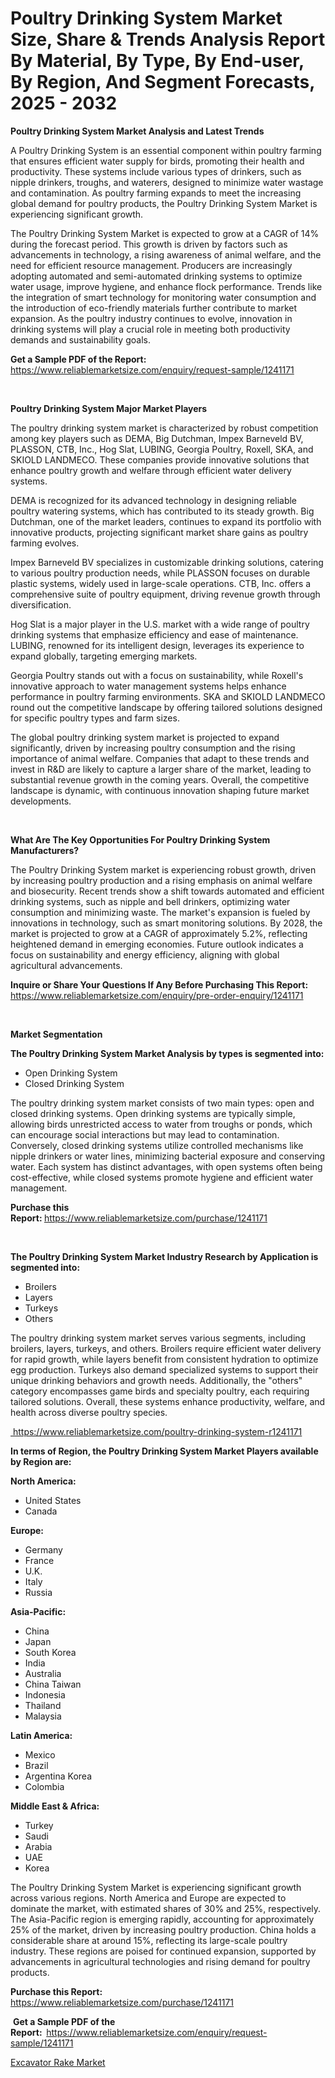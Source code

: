 <p><h1>Poultry Drinking System Market Size, Share & Trends Analysis Report By Material, By Type, By End-user, By Region, And Segment Forecasts, 2025 - 2032</h1></p><p><strong>Poultry Drinking System Market Analysis and Latest Trends</strong></p>
<p><p>A Poultry Drinking System is an essential component within poultry farming that ensures efficient water supply for birds, promoting their health and productivity. These systems include various types of drinkers, such as nipple drinkers, troughs, and waterers, designed to minimize water wastage and contamination. As poultry farming expands to meet the increasing global demand for poultry products, the Poultry Drinking System Market is experiencing significant growth.</p><p>The Poultry Drinking System Market is expected to grow at a CAGR of 14% during the forecast period. This growth is driven by factors such as advancements in technology, a rising awareness of animal welfare, and the need for efficient resource management. Producers are increasingly adopting automated and semi-automated drinking systems to optimize water usage, improve hygiene, and enhance flock performance. Trends like the integration of smart technology for monitoring water consumption and the introduction of eco-friendly materials further contribute to market expansion. As the poultry industry continues to evolve, innovation in drinking systems will play a crucial role in meeting both productivity demands and sustainability goals.</p></p>
<p><strong>Get a Sample PDF of the Report:&nbsp;</strong> <a href="https://www.reliablemarketsize.com/enquiry/request-sample/1241171?utm_campaign=2575&utm_medium=2&utm_source=Github&utm_content=ia&utm_term=22022025&utm_id=poultry-drinking-system">https://www.reliablemarketsize.com/enquiry/request-sample/1241171</a></p>
<p>&nbsp;</p>
<p><strong>Poultry Drinking System Major Market Players</strong></p>
<p><p>The poultry drinking system market is characterized by robust competition among key players such as DEMA, Big Dutchman, Impex Barneveld BV, PLASSON, CTB, Inc., Hog Slat, LUBING, Georgia Poultry, Roxell, SKA, and SKIOLD LANDMECO. These companies provide innovative solutions that enhance poultry growth and welfare through efficient water delivery systems.</p><p>DEMA is recognized for its advanced technology in designing reliable poultry watering systems, which has contributed to its steady growth. Big Dutchman, one of the market leaders, continues to expand its portfolio with innovative products, projecting significant market share gains as poultry farming evolves.</p><p>Impex Barneveld BV specializes in customizable drinking solutions, catering to various poultry production needs, while PLASSON focuses on durable plastic systems, widely used in large-scale operations. CTB, Inc. offers a comprehensive suite of poultry equipment, driving revenue growth through diversification.</p><p>Hog Slat is a major player in the U.S. market with a wide range of poultry drinking systems that emphasize efficiency and ease of maintenance. LUBING, renowned for its intelligent design, leverages its experience to expand globally, targeting emerging markets.</p><p>Georgia Poultry stands out with a focus on sustainability, while Roxell's innovative approach to water management systems helps enhance performance in poultry farming environments. SKA and SKIOLD LANDMECO round out the competitive landscape by offering tailored solutions designed for specific poultry types and farm sizes.</p><p>The global poultry drinking system market is projected to expand significantly, driven by increasing poultry consumption and the rising importance of animal welfare. Companies that adapt to these trends and invest in R&D are likely to capture a larger share of the market, leading to substantial revenue growth in the coming years. Overall, the competitive landscape is dynamic, with continuous innovation shaping future market developments.</p></p>
<p>&nbsp;</p>
<p><strong>What Are The Key Opportunities For Poultry Drinking System Manufacturers?</strong></p>
<p><p>The Poultry Drinking System market is experiencing robust growth, driven by increasing poultry production and a rising emphasis on animal welfare and biosecurity. Recent trends show a shift towards automated and efficient drinking systems, such as nipple and bell drinkers, optimizing water consumption and minimizing waste. The market's expansion is fueled by innovations in technology, such as smart monitoring solutions. By 2028, the market is projected to grow at a CAGR of approximately 5.2%, reflecting heightened demand in emerging economies. Future outlook indicates a focus on sustainability and energy efficiency, aligning with global agricultural advancements.</p></p>
<p><strong>Inquire or Share Your Questions If Any Before Purchasing This Report:</strong> <a href="https://www.reliablemarketsize.com/enquiry/pre-order-enquiry/1241171?utm_campaign=2575&utm_medium=2&utm_source=Github&utm_content=ia&utm_term=22022025&utm_id=poultry-drinking-system">https://www.reliablemarketsize.com/enquiry/pre-order-enquiry/1241171</a></p>
<p>&nbsp;</p>
<p><strong>Market Segmentation</strong></p>
<p><strong>The Poultry Drinking System Market Analysis by types is segmented into:</strong></p>
<p><ul><li>Open Drinking System</li><li>Closed Drinking System</li></ul></p>
<p><p>The poultry drinking system market consists of two main types: open and closed drinking systems. Open drinking systems are typically simple, allowing birds unrestricted access to water from troughs or ponds, which can encourage social interactions but may lead to contamination. Conversely, closed drinking systems utilize controlled mechanisms like nipple drinkers or water lines, minimizing bacterial exposure and conserving water. Each system has distinct advantages, with open systems often being cost-effective, while closed systems promote hygiene and efficient water management.</p></p>
<p><strong>Purchase this Report:&nbsp;</strong><a href="https://www.reliablemarketsize.com/purchase/1241171?utm_campaign=2575&utm_medium=2&utm_source=Github&utm_content=ia&utm_term=22022025&utm_id=poultry-drinking-system">https://www.reliablemarketsize.com/purchase/1241171</a></p>
<p>&nbsp;</p>
<p><strong>The Poultry Drinking System Market Industry Research by Application is segmented into:</strong></p>
<p><ul><li>Broilers</li><li>Layers</li><li>Turkeys</li><li>Others</li></ul></p>
<p><p>The poultry drinking system market serves various segments, including broilers, layers, turkeys, and others. Broilers require efficient water delivery for rapid growth, while layers benefit from consistent hydration to optimize egg production. Turkeys also demand specialized systems to support their unique drinking behaviors and growth needs. Additionally, the "others" category encompasses game birds and specialty poultry, each requiring tailored solutions. Overall, these systems enhance productivity, welfare, and health across diverse poultry species.</p></p>
<p><a href="https://www.reliablemarketsize.com/poultry-drinking-system-r1241171?utm_campaign=2575&utm_medium=2&utm_source=Github&utm_content=ia&utm_term=22022025&utm_id=poultry-drinking-system">&nbsp;https://www.reliablemarketsize.com/poultry-drinking-system-r1241171</a></p>
<p><strong>In terms of Region, the Poultry Drinking System Market Players available by Region are:</strong></p>
<p>
    <p> <strong> North America: </strong>
        <ul>
            <li>United States</li>
            <li>Canada</li>
        </ul>
        </p> 
    <p> <strong> Europe: </strong>
        <ul>
            <li>Germany</li>
            <li>France</li>
            <li>U.K.</li>
            <li>Italy</li>
            <li>Russia</li>
        </ul>
        </p> 
    <p> <strong> Asia-Pacific: </strong>
        <ul>
            <li>China</li>
            <li>Japan</li>
            <li>South Korea</li>
            <li>India</li>
            <li>Australia</li>
            <li>China Taiwan</li>
            <li>Indonesia</li>
            <li>Thailand</li>
            <li>Malaysia</li>
        </ul>
        </p> 
    <p> <strong> Latin America: </strong>
        <ul>
            <li>Mexico</li>
            <li>Brazil</li>
            <li>Argentina Korea</li>
            <li>Colombia</li>
        </ul>
        </p> 
    <p> <strong> Middle East & Africa: </strong>
        <ul>
            <li>Turkey</li>
            <li>Saudi</li>
            <li>Arabia</li>
            <li>UAE</li>
            <li>Korea</li>
        </ul>
    </p>
    </p>
<p><p>The Poultry Drinking System Market is experiencing significant growth across various regions. North America and Europe are expected to dominate the market, with estimated shares of 30% and 25%, respectively. The Asia-Pacific region is emerging rapidly, accounting for approximately 25% of the market, driven by increasing poultry production. China holds a considerable share at around 15%, reflecting its large-scale poultry industry. These regions are poised for continued expansion, supported by advancements in agricultural technologies and rising demand for poultry products.</p></p>
<p><strong>Purchase this Report: </strong><a href="https://www.reliablemarketsize.com/purchase/1241171?utm_campaign=2575&utm_medium=2&utm_source=Github&utm_content=ia&utm_term=22022025&utm_id=poultry-drinking-system">https://www.reliablemarketsize.com/purchase/1241171</a></p>
<p>&nbsp;<strong>Get a Sample PDF of the Report:&nbsp;&nbsp;</strong><a href="https://www.reliablemarketsize.com/enquiry/request-sample/1241171?utm_campaign=2575&utm_medium=2&utm_source=Github&utm_content=ia&utm_term=22022025&utm_id=poultry-drinking-system">https://www.reliablemarketsize.com/enquiry/request-sample/1241171</a></p>
<p><strong></strong></p>
<p><p><a href="https://github.com/agdonthisa/Market-Research-Report-List-1/blob/main/excavator-rake-market.md?utm_campaign=2575&utm_medium=2&utm_source=Github&utm_content=ia&utm_term=22022025&utm_id=poultry-drinking-system">Excavator Rake Market</a></p></p>